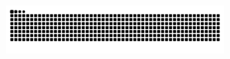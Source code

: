 <picture>
  <source media="(prefers-color-scheme: dark)" srcset="https://raw.githubusercontent.com/Acmhuang/Acmhuang/output/github-contribution-grid-snake-dark.svg">
  <source media="(prefers-color-scheme: light)" srcset="https://raw.githubusercontent.com/Acmhuang/Acmhuang/output/github-contribution-grid-snake.svg">
  <img alt="github contribution grid snake animation" src="https://raw.githubusercontent.com/Acmhuang/Acmhuang/output/github-contribution-grid-snake.svg">
</picture>
